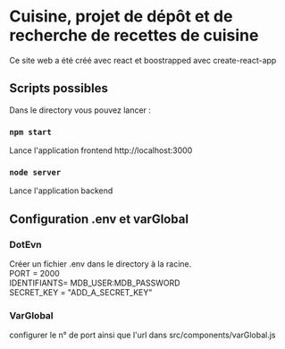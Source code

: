 # Cuisine, projet de dépôt et de recherche de recettes de cuisine

Ce site web a été créé avec react et boostrapped avec create-react-app

## Scripts possibles

Dans le directory vous pouvez lancer : 

### `npm start`

Lance l'application frontend
http://localhost:3000

### `node server`
 
Lance l'application backend


## Configuration .env et varGlobal

### DotEvn

Créer un fichier .env dans le directory à la racine.<br>
PORT = 2000<br>
IDENTIFIANTS= MDB_USER:MDB_PASSWORD<br>
SECRET_KEY = "ADD_A_SECRET_KEY"  <br>




### VarGlobal

configurer le n° de port ainsi que l'url dans src/components/varGlobal.js


